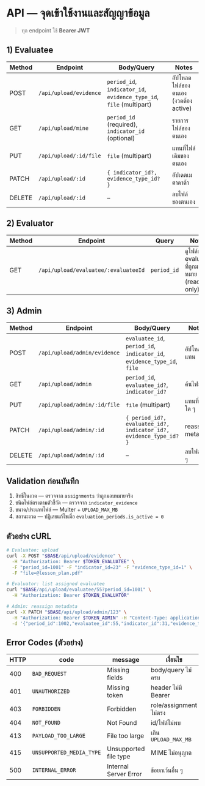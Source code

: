 # API — จุดเข้าใช้งานและสัญญาข้อมูล

> ทุก endpoint ใช้ **Bearer JWT**

## 1) Evaluatee
| Method | Endpoint | Body/Query | Notes |
|---|---|---|---|
| POST | `/api/upload/evidence` | `period_id`, `indicator_id`, `evidence_type_id`, `file` (multipart) | อัปโหลดไฟล์ของตนเอง (งวดต้อง active) |
| GET | `/api/upload/mine` | `period_id` (required), `indicator_id` (optional) | รายการไฟล์ของตนเอง |
| PUT | `/api/upload/:id/file` | `file` (multipart) | แทนที่ไฟล์เดิมของตนเอง |
| PATCH | `/api/upload/:id` | `{ indicator_id?, evidence_type_id? }` | อัปเดตเมตาดาต้า |
| DELETE | `/api/upload/:id` | – | ลบไฟล์ของตนเอง |

## 2) Evaluator
| Method | Endpoint | Query | Notes |
|---|---|---|---|
| GET | `/api/upload/evaluatee/:evaluateeId` | `period_id` | ดูไฟล์ของ evaluatee ที่ถูกมอบหมาย (read-only) |

## 3) Admin
| Method | Endpoint | Body/Query | Notes |
|---|---|---|---|
| POST | `/api/upload/admin/evidence` | `evaluatee_id`, `period_id`, `indicator_id`, `evidence_type_id`, `file` | อัปโหลดแทน |
| GET | `/api/upload/admin` | `period_id`, `evaluatee_id?`, `indicator_id?` | ค้นไฟล์ |
| PUT | `/api/upload/admin/:id/file` | `file` (multipart) | แทนที่ไฟล์ใด ๆ |
| PATCH | `/api/upload/admin/:id` | `{ period_id?, evaluatee_id?, indicator_id?, evidence_type_id? }` | reassign meta |
| DELETE | `/api/upload/admin/:id` | – | ลบไฟล์ใด ๆ |

## Validation ก่อนบันทึก
1. สิทธิ์ในงวด — ตรวจจาก `assignments` ว่าถูกมอบหมายจริง
2. ชนิดไฟล์ตรงตามตัวชี้วัด — ตรวจจาก `indicator_evidence`
3. ขนาด/ประเภทไฟล์ — Multer + `UPLOAD_MAX_MB`
4. สถานะงวด — ปฏิเสธแก้ไขเมื่อ `evaluation_periods.is_active = 0`

## ตัวอย่าง cURL
```bash
# Evaluatee: upload
curl -X POST "$BASE/api/upload/evidence" \
  -H "Authorization: Bearer $TOKEN_EVALUATEE" \
  -F "period_id=1001" -F "indicator_id=23" -F "evidence_type_id=1" \
  -F "file=@lesson_plan.pdf"

# Evaluator: list assigned evaluatee
curl "$BASE/api/upload/evaluatee/55?period_id=1001" \
  -H "Authorization: Bearer $TOKEN_EVALUATOR"

# Admin: reassign metadata
curl -X PATCH "$BASE/api/upload/admin/123" \
  -H "Authorization: Bearer $TOKEN_ADMIN" -H "Content-Type: application/json" \
  -d '{"period_id":1002,"evaluatee_id":55,"indicator_id":31,"evidence_type_id":2}'
```

## Error Codes (ตัวอย่าง)
| HTTP | code | message | เงื่อนไข |
|---|---|---|---|
| 400 | `BAD_REQUEST` | Missing fields | body/query ไม่ครบ |
| 401 | `UNAUTHORIZED` | Missing token | header ไม่มี Bearer |
| 403 | `FORBIDDEN` | Forbidden | role/assignment ไม่ตรง |
| 404 | `NOT_FOUND` | Not Found | id/ไฟล์ไม่พบ |
| 413 | `PAYLOAD_TOO_LARGE` | File too large | เกิน `UPLOAD_MAX_MB` |
| 415 | `UNSUPPORTED_MEDIA_TYPE` | Unsupported file type | MIME ไม่อนุญาต |
| 500 | `INTERNAL_ERROR` | Internal Server Error | ข้อยกเว้นอื่น ๆ |
